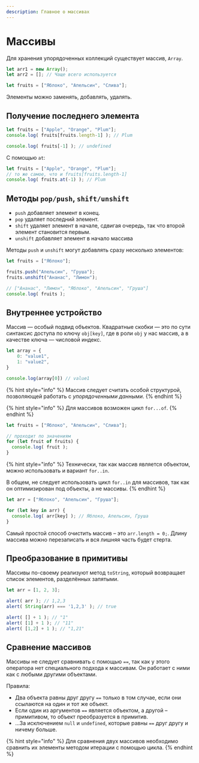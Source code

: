 ```yaml
---
description: Главное о массивах
---
```


# Массивы

Для хранения упорядоченных коллекций существует массив, `Array`.

```javascript
let arr1 = new Array();
let arr2 = []; // Чаще всего используется
```

```javascript
let fruits = ["Яблоко", "Апельсин", "Слива"];
```

Элементы можно заменять, добавлять, удалять.

## Получение последнего элемента

```javascript
let fruits = ["Apple", "Orange", "Plum"];
console.log( fruits[fruits.length-1] ); // Plum

console.log( fruits[-1] ); // undefined
```

С помощью `at`:

```javascript
let fruits = ["Apple", "Orange", "Plum"];
// то же самое, что и fruits[fruits.length-1]
console.log( fruits.at(-1) ); // Plum
```

## Методы `pop/push`, `shift/unshift`

* `push` добавляет элемент в конец.
* `pop` удаляет последний элемент.
* `shift` удаляет элемент в начале, сдвигая очередь, так что второй элемент становится первым.
* `unshift` добавляет элемент в начало массива

Методы `push` и `unshift` могут добавлять сразу несколько элементов:

```javascript
let fruits = ["Яблоко"];

fruits.push("Апельсин", "Груша");
fruits.unshift("Ананас", "Лимон");

// ["Ананас", "Лимон", "Яблоко", "Апельсин", "Груша"]
console.log( fruits );
```

## Внутреннее устройство

Массив — особый подвид объектов. Квадратные скобки — это по сути синтаксис доступа по ключу `obj[key]`, где в роли `obj` у нас массив, а в качестве ключа — числовой индекс.

```javascript
let array = {
    0: "value1",
    1: "value2",
}

console.log(array[0]) // value1
```

{% hint style="info" %}
Массив следует считать особой структурой, позволяющей работать с _упорядоченными данными_.
{% endhint %}

{% hint style="info" %}
Для массивов возможен цикл `for...of`.
{% endhint %}

```javascript
let fruits = ["Яблоко", "Апельсин", "Слива"];

// проходит по значениям
for (let fruit of fruits) {
  console.log( fruit );
}
```

{% hint style="info" %}
Технически, так как массив является объектом, можно использовать и вариант `for..in`.&#x20;

В общем, не следует использовать цикл `for..in` для массивов, так как он оптимизирован под объекты, а не массивы.
{% endhint %}

```javascript
let arr = ["Яблоко", "Апельсин", "Груша"];

for (let key in arr) {
  console.log( arr[key] ); // Яблоко, Апельсин, Груша
}
```

Самый простой способ очистить массив – это `arr.length = 0;`. Длину массива можно перезаписать и вся лишняя часть будет стерта.

## Преобразование в примитивы

Массивы по-своему реализуют метод `toString`, который возвращает список элементов, разделённых запятыми.

```javascript
let arr = [1, 2, 3];

alert( arr ); // 1,2,3
alert( String(arr) === '1,2,3' ); // true
```

```javascript
alert( [] + 1 ); // "1"
alert( [1] + 1 ); // "11"
alert( [1,2] + 1 ); // "1,21"
```

## Сравнение массивов

Массивы не следует сравнивать с помощью `==`, так как у этого оператора нет специального подхода к массивам. Он работает с ними как с любыми другими объектами.

Правила:

* Два объекта равны друг другу `==` только в том случае, если они ссылаются на один и тот же объект.
* Если один из аргументов `==` является объектом, а другой – примитивом, то объект преобразуется в примитив.
* …За исключением `null` и `undefined`, которые равны `==` друг другу и ничему больше.

{% hint style="info" %}
Для сравнения двух массивов необходимо сравнить их элементы методом итерации с помощью цикла.
{% endhint %}
